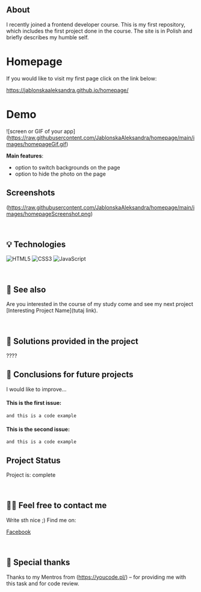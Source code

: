 ## About

I recently joined a frontend developer course. This is my first repository, which includes the first project done in the course. The site is in Polish and briefly describes my humble self. 

# Homepage 

If you would like to visit my first page click on the link below:

https://jablonskaaleksandra.github.io/homepage/

# Demo

![screen or GIF of your app]
(https://raw.githubusercontent.com/JablonskaAleksandra/homepage/main/images/homepageGif.gif)

**Main features**:
- option to switch backgrounds on the page
- option to hide the photo on the page

## Screenshots
(https://raw.githubusercontent.com/JablonskaAleksandra/homepage/main/images/homepageScreenshot.png)


&nbsp;
 
## 💡 Technologies
![HTML5](https://img.shields.io/badge/html5-%23E34F26.svg?style=for-the-badge&logo=html5&logoColor=white)
![CSS3](https://img.shields.io/badge/css3-%231572B6.svg?style=for-the-badge&logo=css3&logoColor=white)
![JavaScript](https://img.shields.io/badge/javascript-%23323330.svg?style=for-the-badge&logo=javascript&logoColor=%23F7DF1E)


&nbsp;
 
## 🔗 See also

Are you interested in the course of my study come and see my next project [Interesting Project Name](tutaj link).

&nbsp;
 
## 🤔 Solutions provided in the project

????


## 💭 Conclusions for future projects

I would like to improve...

#### This is the first issue:
```
and this is a code example
```

#### This is the second issue:
```
and this is a code example
```

## Project Status
Project is: complete


&nbsp;

## 🙋‍♂️ Feel free to contact me
Write sth nice ;) Find me on:

[Facebook](https://www.facebook.com/profile.php?id=100000886447163)


&nbsp;

## 👏 Special thanks
Thanks to my Mentros from (https://youcode.pl/) – for providing me with this task and for code review.
